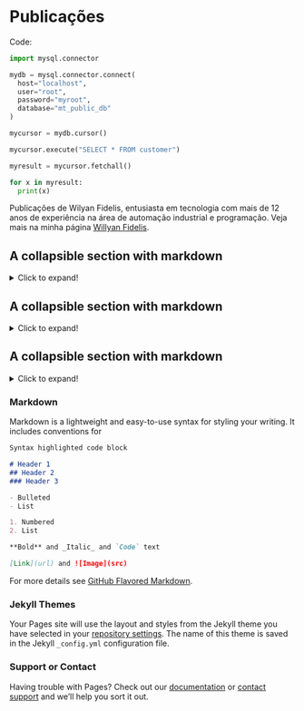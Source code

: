# Publicações

Code:
```python
import mysql.connector

mydb = mysql.connector.connect(
  host="localhost",
  user="root",
  password="myroot",
  database="mt_public_db"
)

mycursor = mydb.cursor()

mycursor.execute("SELECT * FROM customer")

myresult = mycursor.fetchall()

for x in myresult:
  print(x)
```

Publicações de Wilyan Fidelis, entusiasta em tecnologia com mais de 12 anos de experiência na área de automação industrial e programação. Veja mais na minha página [Willyan Fidelis](https://willyan.fidelisduino.com/).

## A collapsible section with markdown
<details>
  <summary>Click to expand!</summary>
  
  ### Primeiros passos com python
  <details>
    <summary>Click to expand!</summary>

    ## Heading
    1. A numbered
    2. list
       * With some
       * Sub bullets
  </details>
  
  ### Python + MySQL
  <details>
    <summary>Click to expand!</summary>
    
    Link video YouTube:
    https://www.youtube.com/watch?v=V7L2Sks8Osk
    
    Code:
    ```python
    import mysql.connector

    mydb = mysql.connector.connect(
      host="localhost",
      user="root",
      password="myroot",
      database="mt_public_db"
    )

    mycursor = mydb.cursor()

    mycursor.execute("SELECT * FROM customer")

    myresult = mycursor.fetchall()

    for x in myresult:
      print(x)
    ```
  </details>

</details>

## A collapsible section with markdown
<details>
  <summary>Click to expand!</summary>
  
  ## Heading
  1. A numbered
  2. list
     * With some
     * Sub bullets
</details>

## A collapsible section with markdown
<details>
  <summary>Click to expand!</summary>
  
  ## Heading
  1. A numbered
  2. list
     * With some
     * Sub bullets
</details>



### Markdown

Markdown is a lightweight and easy-to-use syntax for styling your writing. It includes conventions for

```markdown
Syntax highlighted code block

# Header 1
## Header 2
### Header 3

- Bulleted
- List

1. Numbered
2. List

**Bold** and _Italic_ and `Code` text

[Link](url) and ![Image](src)
```

For more details see [GitHub Flavored Markdown](https://guides.github.com/features/mastering-markdown/).

### Jekyll Themes

Your Pages site will use the layout and styles from the Jekyll theme you have selected in your [repository settings](https://github.com/willyan-fidelis/publication/settings). The name of this theme is saved in the Jekyll `_config.yml` configuration file.

### Support or Contact

Having trouble with Pages? Check out our [documentation](https://docs.github.com/categories/github-pages-basics/) or [contact support](https://support.github.com/contact) and we’ll help you sort it out.
